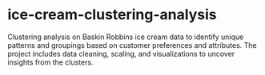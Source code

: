 # ice-cream-clustering-analysis
Clustering analysis on Baskin Robbins ice cream data to identify unique patterns and groupings based on customer preferences and attributes. The project includes data cleaning, scaling, and visualizations to uncover insights from the clusters.
